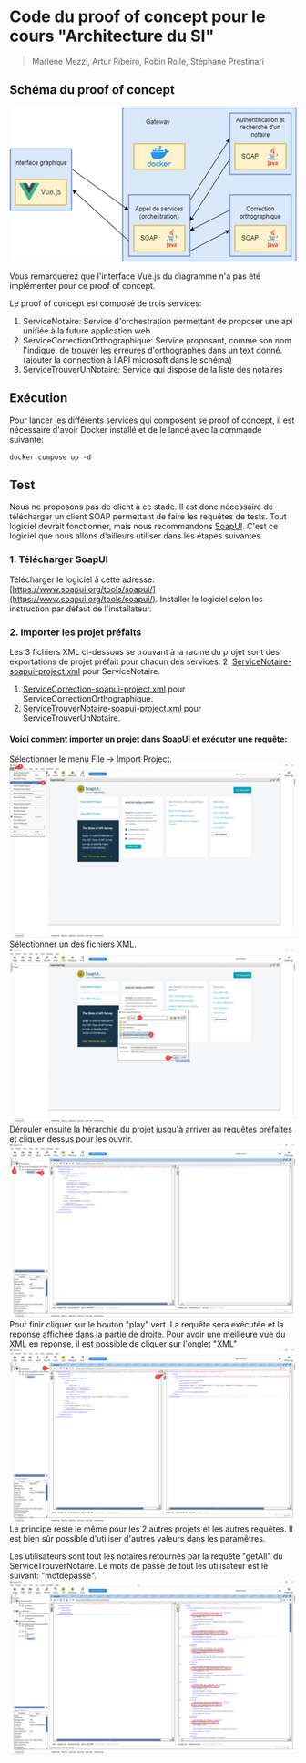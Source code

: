 # Code du proof of concept pour le cours "Architecture du SI"
> Marlene Mezzi, Artur Ribeiro, Robin Rolle, Stéphane Prestinari

## Schéma du proof of concept

![Schéma des différents services.png](./images/schema.png)

Vous remarquerez que l'interface Vue.js du diagramme n'a pas été implémenter pour ce proof of concept.

Le proof of concept est composé de trois services:
1. ServiceNotaire: Service d'orchestration permettant de proposer une api unifiée à la future application web
2. ServiceCorrectionOrthographique: Service proposant, comme son nom l'indique, de trouver les erreures d'orthographes dans un text donné. (ajouter la connection à l'API microsoft dans le schéma)
3. ServiceTrouverUnNotaire: Service qui dispose de la liste des notaires

## Exécution
Pour lancer les différents services qui composent se proof of concept, il est nécessaire d'avoir Docker installé et de le lancé avec la commande suivante:
```shell
docker compose up -d
```

## Test
Nous ne proposons pas de client à ce stade. Il est donc nécessaire de télécharger un client SOAP permettant de faire les requêtes de tests.
Tout logiciel devrait fonctionner, mais nous recommandons [SoapUI](https://www.soapui.org/tools/soapui/). C'est ce logiciel que nous
allons d'ailleurs utiliser dans les étapes suivantes.

### 1. Télécharger SoapUI
Télécharger le logiciel à cette adresse: [https://www.soapui.org/tools/soapui/](https://www.soapui.org/tools/soapui/).
Installer le logiciel selon les instruction par défaut de l'installateur.

### 2. Importer les projet préfaits
Les 3 fichiers XML ci-dessous se trouvant à la racine du projet sont des exportations de projet préfait pour chacun des services:
2. [ServiceNotaire-soapui-project.xml](images/ServiceNotaire-soapui-project.xml) pour ServiceNotaire.
1. [ServiceCorrection-soapui-project.xml](ServiceCorrection-soapui-project.xml) pour ServiceCorrectionOrthographique.
3. [ServiceTrouverNotaire-soapui-project.xml](ServiceTrouverNotaire-soapui-project.xml) pour ServiceTrouverUnNotaire.

#### Voici comment importer un projet dans SoapUI et exécuter une requête:
Sélectionner le menu File -> Import Project.
![FVImgTCKdQ.png](./images/FVImgTCKdQ.png)
Sélectionner un des fichiers XML.
![kHKdNtq6pp.png](./images/kHKdNtq6pp.png)
Dérouler ensuite la hérarchie du projet jusqu'à arriver au requêtes préfaites et cliquer dessus pour les ouvrir.
![mv7mtkkvFX.png](./images/mv7mtkkvFX.png)
Pour finir cliquer sur le bouton "play" vert. La requête sera exécutée et la réponse affichée dans la partie de droite. Pour avoir une meilleure vue du XML en réponse, il est possible de cliquer sur l'onglet "XML"
![L6vBGME3Dt.png](./images/L6vBGME3Dt.png)
Le principe reste le même pour les 2 autres projets et les autres requêtes. Il est bien sûr possible d'utiliser d'autres valeurs dans les paramêtres.

Les utilisateurs sont tout les notaires retournés par la requête "getAll" du ServiceTrouverNotaire. Le mots de passe de tout les utilisateur est le suivant: "motdepasse".
![wSXQ4Q3ukL.png](./images/wSXQ4Q3ukL.png)